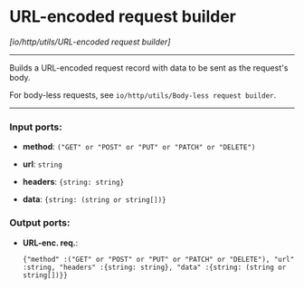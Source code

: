 # URL-encoded request builder

_[io/http/utils/URL-encoded request builder]_

---

Builds a URL-encoded request record with data to be sent as the request's body.  
  
For body-less requests, see `io/http/utils/Body-less request builder`.  

---

### Input ports:

* __method__: ` ("GET" or "POST" or "PUT" or "PATCH" or "DELETE") `


* __url__: ` string `


* __headers__: ` {string: string} `


* __data__: ` {string: (string or string[])} `

### Output ports:

* __URL-enc. req.__: 
    ```
    {"method" :("GET" or "POST" or "PUT" or "PATCH" or "DELETE"), "url" :string, "headers" :{string: string}, "data" :{string: (string or string[])}}
    ```


